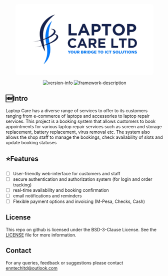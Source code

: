 <p align="center">
    <a href="https://laptopcare.co.ke" target="_blank">
        <img src="public/main_logo.png" width="400" alt="laptop-care-logo" style="background-color: white; padding: 20px; border-radius: 8px;">
    </a>
</p>

<p align="center">
  <img src="https://img.shields.io/badge/Version-1.1-blue.svg?style=flat" alt="version-info">
  <img src="https://img.shields.io/badge/Platform-NextJs-brightgreen.svg?style=flat" alt="framework-description">
</p>

## 🆕Intro

Laptop Care has a diverse range of services to offer to its customers ranging from e-commerce of laptops and accessories
to laptop repair services. This project is a booking system that allows customers to book appointments for various
laptop repair services such as screen and storage replacement, battery replacement, virus removal etc. The system also
allows the shop staff to manage the bookings, check availability of slots and update booking statuses

## ⭐Features

- [ ] User-friendly web-interface for customers and staff
- [ ] secure authentication and authorization system (for login and order tracking)
- [ ] real-time availability and booking confirmation
- [ ] email notifications and reminders
- [ ] Flexible payment options and invoicing (M-Pesa, Checks, Cash)

## License

This repo on github is licensed under the BSD-3-Clause License. See the [LICENSE](LICENSE) file for more information.

## Contact

For any queries, feedback or suggestions please contact [enntechltd@outlook.com](mailto:enntechltd@outlook.com)
